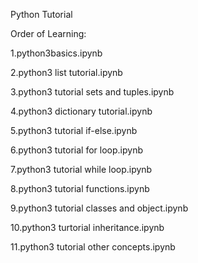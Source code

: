 Python Tutorial

Order of Learning:

1.python3basics.ipynb

2.python3 list tutorial.ipynb

3.python3 tutorial sets and tuples.ipynb

4.python3 dictionary tutorial.ipynb

5.python3 tutorial if-else.ipynb

6.python3 tutorial for loop.ipynb

7.python3 tutorial while loop.ipynb

8.python3 tutorial functions.ipynb

9.python3 tutorial classes and object.ipynb

10.python3 turtorial inheritance.ipynb

11.python3 tutorial other concepts.ipynb

